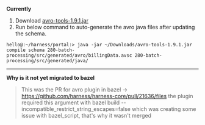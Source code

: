 **Currently**  
1. Download [avro-tools-1.9.1.jar](https://repo1.maven.org/maven2/org/apache/avro/avro-tools/1.9.1/avro-tools-1.9.1.jar)
2. Run below command to auto-generate the avro java files after updating the schema.
```shell
hello@:~/harness/portal:> java -jar ~/Downloads/avro-tools-1.9.1.jar compile schema 280-batch-processing/src/generated/avro/billingData.avsc 280-batch-processing/src/generated/java/
```

---
**Why is it not yet migrated to bazel**
>This was the PR for avro plugin in bazel -> https://github.com/harness/harness-core/pull/21636/files
the plugin required this argument with bazel build --incompatible_restrict_string_escapes=false which was creating some issue with bazel_script, that's why it wasn't merged
